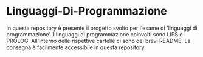 # Linguaggi-Di-Programmazione

In questa repository è presente il progetto svolto per l'esame di 'linguaggi di programmazione'.
I linguaggi di programmazione coinvolti sono LIPS e PROLOG.
All'interno delle rispettive cartelle ci sono dei brevi README.
La consegna è facilmente accessibile in questa repository.
